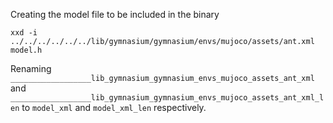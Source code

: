 Creating the model file to be included in the binary
```
xxd -i ../../../../../../lib/gymnasium/gymnasium/envs/mujoco/assets/ant.xml model.h
```
Renaming `__________________lib_gymnasium_gymnasium_envs_mujoco_assets_ant_xml` and `__________________lib_gymnasium_gymnasium_envs_mujoco_assets_ant_xml_len` to `model_xml` and `model_xml_len` respectively.